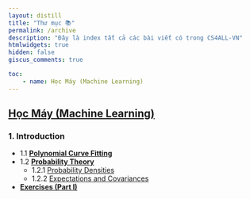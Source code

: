 ```yaml
---
layout: distill
title: "Thư mục 📚"
permalink: /archive
description: "Đây là index tất cả các bài viết có trong CS4ALL-VN"
htmlwidgets: true
hidden: false
giscus_comments: true

toc:
    - name: Học Máy (Machine Learning)
---
```


## [Học Máy (Machine Learning)](./prml)
### 1. Introduction
- 1.1 **[Polynomial Curve Fitting](./prml/chapter1/polynomial_curve)**
- 1.2 **[Probability Theory](./prml/chapter1/prob_theory)**
    - 1.2.1 [Probability Densities](./prml/chapter1/prob_theory/density)
    - 1.2.2 [Expectations and Covariances](./prml/chapter1/prob_theory/expectation)
- **[Exercises (Part I)](./prml/chapter1/exercises_1)**